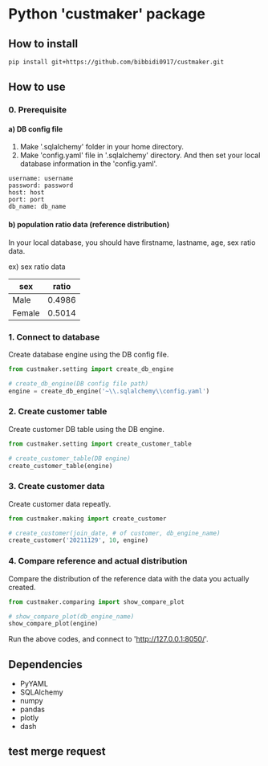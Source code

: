 # Python 'custmaker' package

## How to install
```bash
pip install git+https://github.com/bibbidi0917/custmaker.git
```

## How to use

### 0. Prerequisite

#### a) DB config file

1) Make '.sqlalchemy' folder in your home directory.
2) Make 'config.yaml' file in '.sqlalchemy' directory.
   And then set your local database information in the 'config.yaml'.
   
```
username: username
password: password
host: host
port: port
db_name: db_name
```

#### b) population ratio data (reference distribution)
In your local database, you should have firstname, lastname, age, sex ratio data.

ex) sex ratio data

|sex|ratio|
|------|---|
|Male|0.4986|
|Female|0.5014|


### 1. Connect to database
Create database engine using the DB config file.

```python
from custmaker.setting import create_db_engine

# create_db_engine(DB config file path)
engine = create_db_engine('~\\.sqlalchemy\\config.yaml')
```

### 2. Create customer table
Create customer DB table using the DB engine.

```python
from custmaker.setting import create_customer_table

# create_customer_table(DB engine)
create_customer_table(engine)
```
### 3. Create customer data

Create customer data repeatly.

```python
from custmaker.making import create_customer

# create_customer(join_date, # of customer, db_engine_name)
create_customer('20211129', 10, engine)
```
### 4. Compare reference and actual distribution

Compare the distribution of the reference data with the data you actually created.

```python
from custmaker.comparing import show_compare_plot

# show_compare_plot(db_engine_name)
show_compare_plot(engine)
```

Run the above codes, and connect to 'http://127.0.0.1:8050/'.

## Dependencies
- PyYAML
- SQLAlchemy
- numpy
- pandas
- plotly
- dash

## test merge request
